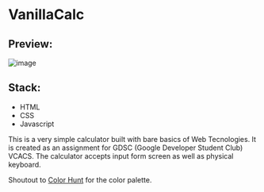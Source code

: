 # VanillaCalc

## Preview:
![image](https://github.com/gritik-30/basic-calculator/assets/90999352/ac1feab1-c72f-4c45-949b-91942165d496)

## Stack:
- HTML
- CSS
- Javascript

This is a very simple calculator built with bare basics of Web Tecnologies. It is created as an assignment for GDSC (Google Developer Student Club) VCACS.
The calculator accepts input form screen as well as physical keyboard.

Shoutout to [Color Hunt](https://colorhunt.co/palette/3630624d4c7df99417f5f5f5) for the color palette.
